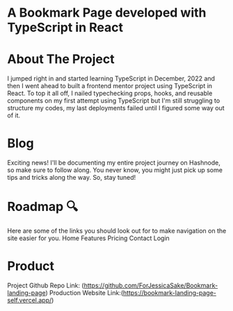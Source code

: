 # A Bookmark Page developed with TypeScript in React

# About The Project
I jumped right in and started learning TypeScript in December, 2022 and then I went ahead to built a frontend mentor project using TypeScript in React. To top it all off, I nailed typechecking props, hooks, and reusable components on my first attempt using TypeScript but I'm still struggling to structure my codes, my last deployments failed until I figured some way out of it.

# Blog
Exciting news! I'll be documenting my entire project journey on Hashnode, so make sure to follow along. You never know, you might just pick up some tips and tricks along the way. So, stay tuned!

# Roadmap 🔍
Here are some of the links you should look out for to make navigation on the site easier for you.
Home
Features 
Pricing
Contact
Login

# Product
Project Github Repo Link: (https://github.com/ForJessicaSake/Bookmark-landing-page)
Production Website Link:(https://bookmark-landing-page-self.vercel.app/)